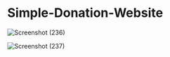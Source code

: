 # Simple-Donation-Website

![Screenshot (236)](https://user-images.githubusercontent.com/68526827/122722281-22be8680-d28f-11eb-94b5-b1c11ea79521.png)


![Screenshot (237)](https://user-images.githubusercontent.com/68526827/122722386-484b9000-d28f-11eb-9454-cfe446bde4a1.png)
